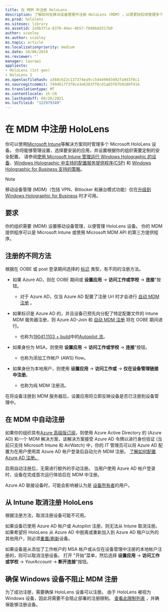 ```yaml
---
title: 在 MDM 中注册 HoloLens
description: 了解如何在移动设备管理中注册 HoloLens (MDM) ，以便更轻松地管理多个设备。
ms.prod: hololens
ms.sitesec: library
ms.assetid: 2a9b3fca-8370-44ec-8b57-fb98b8d317b0
author: scooley
ms.author: scooley
ms.topic: article
ms.localizationpriority: medium
ms.date: 10/06/2019
ms.reviewer: ''
manager: laurawi
appliesto:
- HoloLens (1st gen)
- HoloLens 2
ms.openlocfilehash: a368c622c137374ea9cc544490d3492fa9d3f8c1
ms.sourcegitcommit: 749d617f3f0ce3e6363ff6cd1a03f87b9280f418
ms.translationtype: MT
ms.contentlocale: zh-CN
ms.lasthandoff: 08/26/2021
ms.locfileid: "122979349"
---
```

# <a name="enroll-hololens-in-mdm"></a>在 MDM 中注册 HoloLens

你可以使用[Microsoft Intune](/intune/windows-holographic-for-business)等解决方案同时管理多个 Microsoft HoloLens 设备。 你将能够管理设置，选择要安装的应用，并设置根据你的组织需要定制的安全配置。 请参阅[使用 Microsoft Intune 管理运行 Windows Holographic 的设备](/intune/windows-holographic-for-business)、[Windows Holographic 中支持的配置服务提供程序(CSP)](https://msdn.microsoft.com/windows/hardware/commercialize/customize/mdm/configuration-service-provider-reference#hololens) 和 [Windows Holographic for Business 支持的策略](https://msdn.microsoft.com/windows/hardware/commercialize/customize/mdm/policy-configuration-service-provider#hololenspolicies)。

> [!NOTE]
> 移动设备管理 (MDM)（包括 VPN、Bitlocker 和展台模式功能）仅在[升级到 Windows Holographic for Business](hololens1-upgrade-enterprise.md) 时才可用。

## <a name="requirements"></a>要求

 你的组织需要 (MDM) 设置移动设备管理，以便管理 HoloLens 设备。 你的 MDM 提供程序可以是 Microsoft Intune 或使用 Microsoft MDM API 的第三方提供程序。

## <a name="different-ways-to-enroll"></a>注册的不同方法

根据在 OOBE 或 post 登录期间选择的 [标识](hololens-identity.md) 类型，有不同的注册方法。

- 如果 Azure AD，则在 OOBE 期间或 **设置应用**  ->  **访问工作或学校**  ->  **连接**"按钮。
    - 对于 Azure AD，仅当 Azure AD 配置了注册 Url 时才会进行 [自动 MDM 注册](hololens-enroll-mdm.md#auto-enrollment-in-mdm) 。

- 如果标识是 Azure AD 的，并且设备已预先向分配了特定配置文件的 Intune MDM 服务器注册，则 Azure AD-Join 和 [自动 MDM 注册](hololens-enroll-mdm.md#auto-enrollment-in-mdm) 将在 OOBE 期间进行。
    - 也称为[19041.1103 + build](hololens-release-notes.md#windows-holographic-version-2004)中的[Autopilot 流](hololens2-autopilot.md)。


- 如果身份为 MSA，则使用 **设置应用**  ->  **访问工作或学校**  ->  **连接**"按钮。
    - 也称为添加工作帐户 (AWS) flow。
- 如果身份为本地用户，则使用 **设置应用**  ->  **访问工作或**  ->  **仅在设备管理链接中注册**。
    - 也称为纯 MDM 注册流。

在将设备注册到 MDM 服务器后，设置应用将立即反映设备是否已注册到设备管理中。

## <a name="auto-enrollment-in-mdm"></a>在 MDM 中自动注册

如果你的组织具有[Azure 高级版订阅](https://azure.microsoft.com/overview/)，则使用 Azure Active Directory 的 (Azure AD) 和一个 MDM 解决方案，该解决方案接受 Azure AD 令牌以进行身份验证 (当前只支持 Microsoft Intune 和 AirWatch) 中，你的 IT 管理员可以将 Azure AD 配置为在用户使用其 Azure AD 帐户登录后自动允许 MDM 注册。 [了解如何配置 Azure AD 注册。](/mem/intune/enrollment/windows-enroll#enable-windows-10-automatic-enrollment)

启用自动注册后，无需进行额外的手动注册。 当用户使用 Azure AD 帐户登录时，设备在完成首次运行体验后在 MDM 中注册。

Azure AD 联接设备时，可能会影响被认为是 [设备所有者](security-adminless-os.md#device-owner)的用户。

## <a name="unenroll-hololens-from-intune"></a>从 Intune 取消注册 HoloLens

根据注册方法，取消注册设备可能不可用。

如果设备已使用 Azure AD 帐户或 Autopilot 注册，则无法从 Intune 取消注册。 如果希望将 HoloLens 从 Azure AD 中脱离或重新加入到 Azure AD 租户以外的其他用户，则必须[重置/刷新](hololens-recovery.md#reset-the-device)设备。

如果设备是从添加了工作帐户的 MSA 帐户或从仅在设备管理中注册的本地帐户注册的，则可以取消注册设备。 打开 "开始"菜单，然后选择 **设置应用**  ->  **访问工作或学校**  ->  *YourAccount*  ->  **断开连接**"按钮。

## <a name="ensure-that-mdm-enrollment-isnt-blocked-for-windows-devices"></a>确保 Windows 设备不阻止 MDM 注册

为了成功注册，需要确保 HoloLens 设备可以注册。 由于 HoloLens 被视为 Windows 设备，因此将需要不会阻止部署的注册限制。 [查看此限制列表](/mem/intune/enrollment/enrollment-restrictions-set) ，并确保能够注册设备。